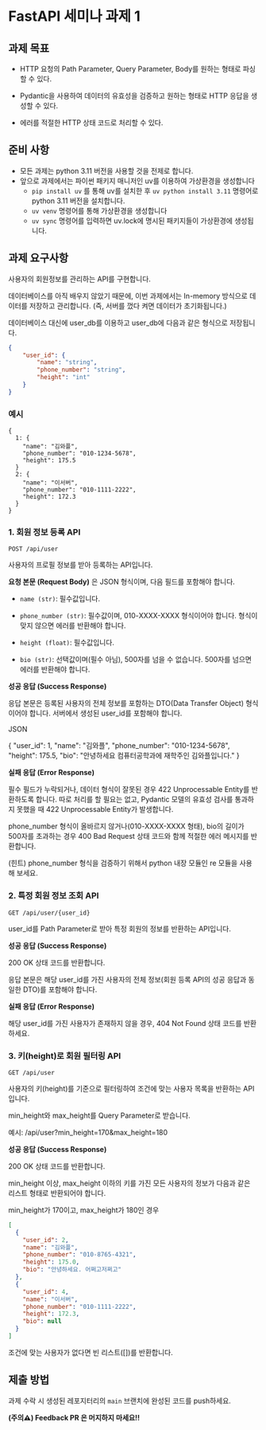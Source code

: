# FastAPI 세미나 과제 1

## 과제 목표

- HTTP 요청의 Path Parameter, Query Parameter, Body를 원하는 형태로 파싱할 수 있다.

- Pydantic을 사용하여 데이터의 유효성을 검증하고 원하는 형태로 HTTP 응답을 생성할 수 있다.

- 에러를 적절한 HTTP 상태 코드로 처리할 수 있다.

## 준비 사항

- 모든 과제는 python 3.11 버전을 사용할 것을 전제로 합니다.
- 앞으로 과제에서는 파이썬 패키지 매니저인 uv를 이용하여 가상환경을 생성합니다
    - `pip install uv` 를 통해 uv를 설치한 후 `uv python install 3.11` 명령어로 python 3.11 버전을 설치합니다.
    - `uv venv` 명령어를 통해 가상환경을 생성합니다
    - `uv sync` 명령어를 입력하면 uv.lock에 명시된 패키지들이 가상환경에 생성됩니다.

## 과제 요구사항 

사용자의 회원정보를 관리하는 API를 구현합니다.

데이터베이스를 아직 배우지 않았기 때문에, 이번 과제에서는 In-memory 방식으로 데이터를 저장하고 관리합니다. (즉, 서버를 껐다 켜면 데이터가 초기화됩니다.)

데이터베이스 대신에 user_db를 이용하고 user_db에 다음과 같은 형식으로 저장됩니다.

```JSON
{
    "user_id": {
        "name": "string",
        "phone_number": "string",
        "height": "int"
    }
}
```

### 예시
```
{
  1: {
    "name": "김와플",
    "phone_number": "010-1234-5678",
    "height": 175.5
  }
  2: {
    "name": "이서버",
    "phone_number": "010-1111-2222",
    "height": 172.3
  }
}
```

### 1. 회원 정보 등록 API
`POST /api/user`

사용자의 프로필 정보를 받아 등록하는 API입니다.

**요청 본문 (Request Body)** 은 JSON 형식이며, 다음 필드를 포함해야 합니다.

- `name (str)`: 필수값입니다.

- `phone_number (str)`: 필수값이며, 010-XXXX-XXXX 형식이어야 합니다. 형식이 맞지 않으면 에러를 반환해야 합니다.

- `height (float)`: 필수값입니다.

- `bio (str)`: 선택값이며(필수 아님), 500자를 넘을 수 없습니다. 500자를 넘으면 에러를 반환해야 합니다.

**성공 응답 (Success Response)**

응답 본문은 등록된 사용자의 전체 정보를 포함하는 DTO(Data Transfer Object) 형식이어야 합니다. 서버에서 생성된 user_id를 포함해야 합니다.

JSON

{
  "user_id": 1,
  "name": "김와플",
  "phone_number": "010-1234-5678",
  "height": 175.5,
  "bio": "안녕하세요 컴퓨터공학과에 재학주인 김와플입니다."
}


**실패 응답 (Error Response)**

필수 필드가 누락되거나, 데이터 형식이 잘못된 경우 422 Unprocessable Entity를 반환하도록 합니다. 따로 처리를 할 필요는 없고, Pydantic 모델의 유효성 검사를 통과하지 못했을 때 422 Unprocessable Entity가 발생합니다.

phone_number 형식이 올바르지 않거나(010-XXXX-XXXX 형태), bio의 길이가 500자를 초과하는 경우 400 Bad Request 상태 코드와 함께 적절한 에러 메시지를 반환합니다.

(힌트) phone_number 형식을 검증하기 위해서 python 내장 모듈인 re 모듈을 사용해 보세요.

### 2. 특정 회원 정보 조회 API
`GET /api/user/{user_id}`

user_id를 Path Parameter로 받아 특정 회원의 정보를 반환하는 API입니다.

**성공 응답 (Success Response)**

200 OK 상태 코드를 반환합니다.

응답 본문은 해당 user_id를 가진 사용자의 전체 정보(회원 등록 API의 성공 응답과 동일한 DTO)를 포함해야 합니다.

**실패 응답 (Error Response)**

해당 user_id를 가진 사용자가 존재하지 않을 경우, 404 Not Found 상태 코드를 반환하세요.

### 3. 키(height)로 회원 필터링 API
`GET /api/user`

사용자의 키(height)를 기준으로 필터링하여 조건에 맞는 사용자 목록을 반환하는 API입니다.

min_height와 max_height를 Query Parameter로 받습니다.

예시: /api/user?min_height=170&max_height=180

**성공 응답 (Success Response)**

200 OK 상태 코드를 반환합니다.

min_height 이상, max_height 이하의 키를 가진 모든 사용자의 정보가 다음과 같은 리스트 형태로 반환되어야 합니다.

min_height가 170이고, max_height가 180인 경우

```JSON
[
  {
    "user_id": 2,
    "name": "김와플",
    "phone_number": "010-8765-4321",
    "height": 175.0,
    "bio": "안녕하세요. 어쩌고저쩌고"
  },
  {
    "user_id": 4,
    "name": "이서버",
    "phone_number": "010-1111-2222",
    "height": 172.3,
    "bio": null
  }
]
```

조건에 맞는 사용자가 없다면 빈 리스트([])를 반환합니다.

## 제출 방법
과제 수락 시 생성된 레포지터리의 `main` 브랜치에 완성된 코드를 push하세요.

**(주의⚠️) Feedback PR 은 머지하지 마세요!!**